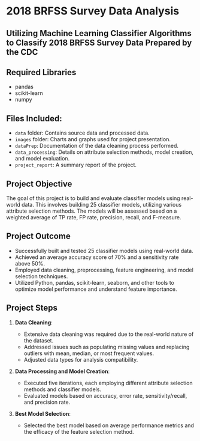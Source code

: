

# 2018 BRFSS Survey Data Analysis
## Utilizing Machine Learning Classifier Algorithms to Classify 2018 BRFSS Survey Data Prepared by the CDC

## Required Libraries
* pandas
* scikit-learn
* numpy
## Files Included:
- `data` folder: Contains source data and processed data.
- `images` folder: Charts and graphs used for project presentation.
- `dataPrep`: Documentation of the data cleaning process performed.
- `data_processing`: Details on attribute selection methods, model creation, and model evaluation.
- `project_report`: A summary report of the project.

## Project Objective 
The goal of this project is to build and evaluate classifier models using real-world data. This involves building 25 classifier models, utilizing various attribute selection methods. The models will be assessed based on a weighted average of TP rate, FP rate, precision, recall, and F-measure.

## Project Outcome
- Successfully built and tested 25 classifier models using real-world data.
- Achieved an average accuracy score of 70% and a sensitivity rate above 50%.
- Employed data cleaning, preprocessing, feature engineering, and model selection techniques.
- Utilized Python, pandas, scikit-learn, seaborn, and other tools to optimize model performance and understand feature importance.

## Project Steps
1. **Data Cleaning**: 
   - Extensive data cleaning was required due to the real-world nature of the dataset.
   - Addressed issues such as populating missing values and replacing outliers with mean, median, or most frequent values.
   - Adjusted data types for analysis compatibility.

2. **Data Processing and Model Creation**: 
   - Executed five iterations, each employing different attribute selection methods and classifier models.
   - Evaluated models based on accuracy, error rate, sensitivity/recall, and precision rate.

3. **Best Model Selection**: 
   - Selected the best model based on average performance metrics and the efficacy of the feature selection method.
